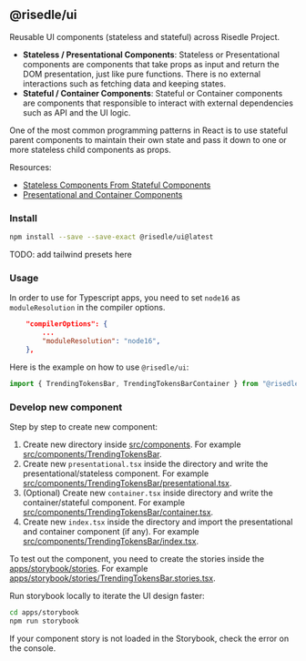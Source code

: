 ## @risedle/ui

Reusable UI components (stateless and stateful) across Risedle Project.

-   **Stateless / Presentational Components**: Stateless or Presentational
    components are components that take props as input and return the DOM
    presentation, just like pure functions. There is no external interactions
    such as fetching data and keeping states.
-   **Stateful / Container Components**: Stateful or Container components are
    components that responsible to interact with external dependencies such as
    API and the UI logic.

One of the most common programming patterns in React is to use stateful parent
components to maintain their own state and pass it down to one or more
stateless child components as props.

Resources:

-   [Stateless Components From Stateful Components](https://www.codecademy.com/learn/react-component-state/modules/react-102-stateless-inherit-stateful-u/cheatsheet)
-   [Presentational and Container Components](https://medium.com/@dan_abramov/smart-and-dumb-components-7ca2f9a7c7d0)

### Install

```sh
npm install --save --save-exact @risedle/ui@latest
```

TODO: add tailwind presets here

### Usage

In order to use for Typescript apps, you need to set `node16` as
`moduleResolution` in the compiler options.

```json
    "compilerOptions": {
        ...
        "moduleResolution": "node16",
    },
```

Here is the example on how to use `@risedle/ui`:

```typescript
import { TrendingTokensBar, TrendingTokensBarContainer } from "@risedle/ui";
```

### Develop new component

Step by step to create new component:

1. Create new directory inside [src/components](./src/components). For example
   [src/components/TrendingTokensBar](./src/components/TrendingTokensBar).
2. Create new `presentational.tsx` inside the directory and write the
   presentational/stateless component. For example
   [src/components/TrendingTokensBar/presentational.tsx](./src/components/TrendingTokensBar/presentational.tsx).
3. (Optional) Create new `container.tsx` inside directory and write the
   container/stateful component. For example
   [src/components/TrendingTokensBar/container.tsx](./src/components/TrendingTokensBar/container.tsx).
4. Create new `index.tsx` inside the directory and import the presentational
   and container component (if any). For example
   [src/components/TrendingTokensBar/index.tsx](./src/components/TrendingTokensBar/index.tsx).

To test out the component, you need to create the stories inside the
[apps/storybook/stories](../../apps/storybook/stories). For example
[apps/storybook/stories/TrendingTokensBar.stories.tsx](../../apps/storybook/stories/TrendingTOkensBar.stories.tsx).

Run storybook locally to iterate the UI design faster:

```sh
cd apps/storybook
npm run storybook
```

If your component story is not loaded in the Storybook, check the error on the
console.
